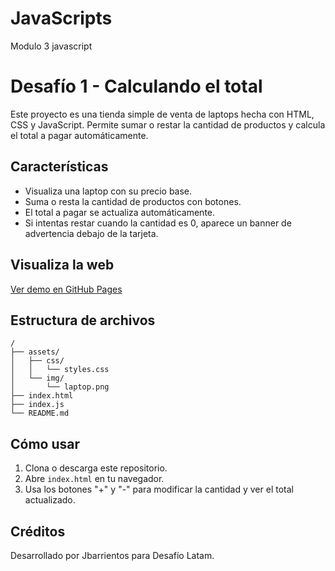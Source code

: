 # JavaScripts
Modulo 3 javascript
# Desafío 1 - Calculando el total

Este proyecto es una tienda simple de venta de laptops hecha con HTML, CSS y JavaScript. Permite sumar o restar la cantidad de productos y calcula el total a pagar automáticamente.

## Características

- Visualiza una laptop con su precio base.
- Suma o resta la cantidad de productos con botones.
- El total a pagar se actualiza automáticamente.
- Si intentas restar cuando la cantidad es 0, aparece un banner de advertencia debajo de la tarjeta.

## Visualiza la web

[Ver demo en GitHub Pages](https://loreto2888.github.io/JavaScripts/)


## Estructura de archivos

```
/
├── assets/
│   ├── css/
│   │   └── styles.css
│   └── img/
│       └── laptop.png
├── index.html
├── index.js
└── README.md
```

## Cómo usar

1. Clona o descarga este repositorio.
2. Abre `index.html` en tu navegador.
3. Usa los botones "+" y "-" para modificar la cantidad y ver el total actualizado.

## Créditos

Desarrollado por Jbarrientos para Desafío Latam.
